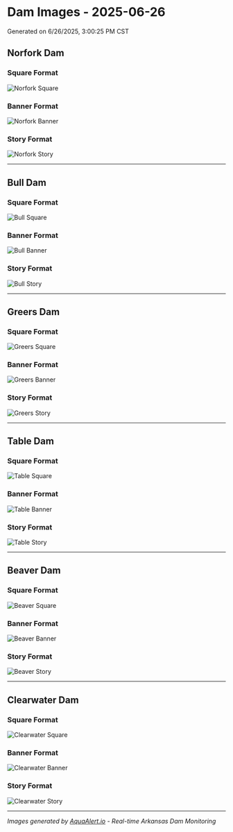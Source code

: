 # Dam Images - 2025-06-26

Generated on 6/26/2025, 3:00:25 PM CST

## Norfork Dam

### Square Format
![Norfork Square](https://raw.githubusercontent.com/lilblessings/dam-images/main/dam-images/2025-06-26/Norfork_2025-06-26_square.png)

### Banner Format
![Norfork Banner](https://raw.githubusercontent.com/lilblessings/dam-images/main/dam-images/2025-06-26/Norfork_2025-06-26_banner.png)

### Story Format
![Norfork Story](https://raw.githubusercontent.com/lilblessings/dam-images/main/dam-images/2025-06-26/Norfork_2025-06-26_story.png)

---

## Bull Dam

### Square Format
![Bull Square](https://raw.githubusercontent.com/lilblessings/dam-images/main/dam-images/2025-06-26/Bull_Shoals_2025-06-26_square.png)

### Banner Format
![Bull Banner](https://raw.githubusercontent.com/lilblessings/dam-images/main/dam-images/2025-06-26/Bull_Shoals_2025-06-26_banner.png)

### Story Format
![Bull Story](https://raw.githubusercontent.com/lilblessings/dam-images/main/dam-images/2025-06-26/Bull_Shoals_2025-06-26_story.png)

---

## Greers Dam

### Square Format
![Greers Square](https://raw.githubusercontent.com/lilblessings/dam-images/main/dam-images/2025-06-26/Greers_Ferry_2025-06-26_square.png)

### Banner Format
![Greers Banner](https://raw.githubusercontent.com/lilblessings/dam-images/main/dam-images/2025-06-26/Greers_Ferry_2025-06-26_banner.png)

### Story Format
![Greers Story](https://raw.githubusercontent.com/lilblessings/dam-images/main/dam-images/2025-06-26/Greers_Ferry_2025-06-26_story.png)

---

## Table Dam

### Square Format
![Table Square](https://raw.githubusercontent.com/lilblessings/dam-images/main/dam-images/2025-06-26/Table_Rock_2025-06-26_square.png)

### Banner Format
![Table Banner](https://raw.githubusercontent.com/lilblessings/dam-images/main/dam-images/2025-06-26/Table_Rock_2025-06-26_banner.png)

### Story Format
![Table Story](https://raw.githubusercontent.com/lilblessings/dam-images/main/dam-images/2025-06-26/Table_Rock_2025-06-26_story.png)

---

## Beaver Dam

### Square Format
![Beaver Square](https://raw.githubusercontent.com/lilblessings/dam-images/main/dam-images/2025-06-26/Beaver_2025-06-26_square.png)

### Banner Format
![Beaver Banner](https://raw.githubusercontent.com/lilblessings/dam-images/main/dam-images/2025-06-26/Beaver_2025-06-26_banner.png)

### Story Format
![Beaver Story](https://raw.githubusercontent.com/lilblessings/dam-images/main/dam-images/2025-06-26/Beaver_2025-06-26_story.png)

---

## Clearwater Dam

### Square Format
![Clearwater Square](https://raw.githubusercontent.com/lilblessings/dam-images/main/dam-images/2025-06-26/Clearwater_2025-06-26_square.png)

### Banner Format
![Clearwater Banner](https://raw.githubusercontent.com/lilblessings/dam-images/main/dam-images/2025-06-26/Clearwater_2025-06-26_banner.png)

### Story Format
![Clearwater Story](https://raw.githubusercontent.com/lilblessings/dam-images/main/dam-images/2025-06-26/Clearwater_2025-06-26_story.png)

---


*Images generated by [AquaAlert.io](https://www.aqualert.io) - Real-time Arkansas Dam Monitoring*